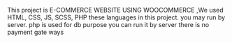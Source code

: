 This project is E-COMMERCE WEBSITE USING WOOCOMMERCE ,We used HTML, CSS, JS, SCSS, PHP these languages in this project. 
you may run by server.
php is used for db purpose you can run it by server 
there is no payment gate ways
